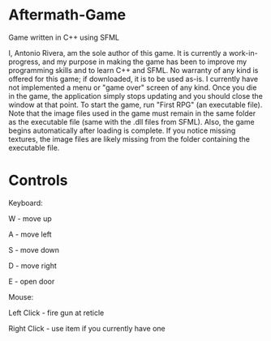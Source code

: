Aftermath-Game
==============

Game written in C++ using SFML

I, Antonio Rivera, am the sole author of this game. It is currently a work-in-progress, and my purpose in making the game has been to improve my programming skills and to learn C++ and SFML. No warranty of any kind is offered for this game; if downloaded, it is to be used as-is. I currently have not implemented a menu or "game over" screen of any kind. Once you die in the game, the application simply stops updating and you should close the window at that point. To start the game, run "First RPG" (an executable file). Note that the image files used in the game must remain in the same folder as the executable file (same with the .dll files from SFML). Also, the game begins automatically after loading is complete. If you notice missing textures, the image files are likely missing from the folder containing the executable file.

Controls
========

Keyboard:

W - move up

A - move left

S - move down

D - move right

E - open door

Mouse:

Left Click - fire gun at reticle

Right Click - use item if you currently have one
